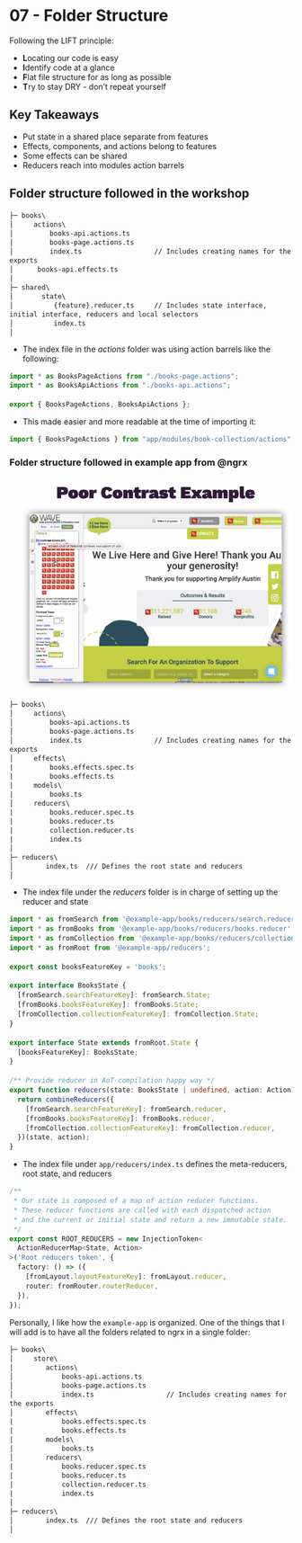 # 07 - Folder Structure

Following the LIFT principle:

*  **L**ocating our code is easy
*  **I**dentify code at a glance
*  **F**lat file structure for as long as possible
*  **T**ry to stay DRY - don’t repeat yourself

##  Key Takeaways

* Put state in a shared place separate from features
* Effects, components, and actions belong to features
* Some effects can be shared
* Reducers reach into modules action barrels

##  Folder structure followed in the workshop

```text
├─ books\
│     actions\
│         books-api.actions.ts
│         books-page.actions.ts
│         index.ts                  // Includes creating names for the exports
│      books-api.effects.ts
│     
├─ shared\
│       state\
│          {feature}.reducer.ts     // Includes state interface, initial interface, reducers and local selectors
│          index.ts
│ 
```

* The index file in the _actions_ folder was using action barrels like the following:

```typescript
import * as BooksPageActions from "./books-page.actions";
import * as BooksApiActions from "./books-api.actions";

export { BooksPageActions, BooksApiActions };
```

* This made easier and more readable at the time of importing it:

```typescript
import { BooksPageActions } from "app/modules/book-collection/actions";
```

###  Folder structure followed in example app from @ngrx

![](../.gitbook/assets/image%20%2848%29.png)

```text
├─ books\
│     actions\
│         books-api.actions.ts
│         books-page.actions.ts
│         index.ts                  // Includes creating names for the exports
│     effects\
|         books.effects.spec.ts 
|         books.effects.ts 
|     models\
|         books.ts 
│     reducers\
|         books.reducer.spec.ts 
|         books.reducer.ts 
|         collection.reducer.ts 
|         index.ts 
│     
├─ reducers\
│        index.ts  /// Defines the root state and reducers
│ 
```

* The index file under the _reducers_ folder is in charge of setting up the reducer and state

```typescript
import * as fromSearch from '@example-app/books/reducers/search.reducer';
import * as fromBooks from '@example-app/books/reducers/books.reducer';
import * as fromCollection from '@example-app/books/reducers/collection.reducer';
import * as fromRoot from '@example-app/reducers';

export const booksFeatureKey = 'books';

export interface BooksState {
  [fromSearch.searchFeatureKey]: fromSearch.State;
  [fromBooks.booksFeatureKey]: fromBooks.State;
  [fromCollection.collectionFeatureKey]: fromCollection.State;
}

export interface State extends fromRoot.State {
  [booksFeatureKey]: BooksState;
}

/** Provide reducer in AoT-compilation happy way */
export function reducers(state: BooksState | undefined, action: Action) {
  return combineReducers({
    [fromSearch.searchFeatureKey]: fromSearch.reducer,
    [fromBooks.booksFeatureKey]: fromBooks.reducer,
    [fromCollection.collectionFeatureKey]: fromCollection.reducer,
  })(state, action);
}
```

* The index file under `app/reducers/index.ts` defines the meta-reducers, root state, and reducers

```typescript
/**
 * Our state is composed of a map of action reducer functions.
 * These reducer functions are called with each dispatched action
 * and the current or initial state and return a new immutable state.
 */
export const ROOT_REDUCERS = new InjectionToken<
  ActionReducerMap<State, Action>
>('Root reducers token', {
  factory: () => ({
    [fromLayout.layoutFeatureKey]: fromLayout.reducer,
    router: fromRouter.routerReducer,
  }),
});
```

Personally, I like how the `example-app` is organized. One of the things that I will add is to have all the folders related to ngrx in a single folder:

```text
├─ books\
│     store\
│        actions\
│            books-api.actions.ts
│            books-page.actions.ts
│            index.ts                  // Includes creating names for the exports
│        effects\
|            books.effects.spec.ts 
|            books.effects.ts 
|        models\
|            books.ts 
│        reducers\
|            books.reducer.spec.ts 
|            books.reducer.ts 
|            collection.reducer.ts 
|            index.ts 
│     
├─ reducers\
│        index.ts  /// Defines the root state and reducers
│ 
```

